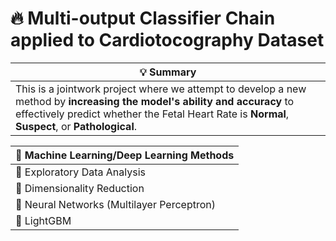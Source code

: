 # 🔥 Multi-output Classifier Chain applied to Cardiotocography Dataset

| 💡 Summary |
|-------------------------------|
| This is a jointwork project where we attempt to develop a new method by **increasing the model's ability and accuracy** to effectively predict whether the Fetal Heart Rate is **Normal**, **Suspect**, or **Pathological**.| 

| 📌 Machine Learning/Deep Learning Methods |
|----------------------------------------|
| 👣 Exploratory Data Analysis              |
| 👣 Dimensionality Reduction               |
| 👣 Neural Networks (Multilayer Perceptron)|
| 👣 LightGBM                               |
